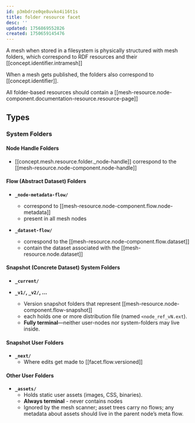 ```yaml
---
id: p3mbdrze0qe8uvko4i16t1s
title: folder resource facet
desc: ''
updated: 1756869552826
created: 1750659145476
---
```


A mesh when stored in a filesystem is physically structured with mesh folders, which correspond to RDF resources and their [[concept.identifier.intramesh]]
  
When a mesh gets published, the folders also correspond to [[concept.identifier]]. 

All folder-based resources should contain a [[mesh-resource.node-component.documentation-resource.resource-page]]


## Types

### System Folders

#### Node Handle Folders

- [[concept.mesh.resource.folder._node-handle]] correspond to the [[mesh-resource.node-component.node-handle]]

#### Flow (Abstract Dataset) Folders

- **`_node-metadata-flow/`**
  - correspond to [[mesh-resource.node-component.flow.node-metadata]]
  - present in all mesh nodes
  
- **`_dataset-flow/`**

  - correspond to the [[mesh-resource.node-component.flow.dataset]]
  - contain the dataset associated with the [[mesh-resource.node.dataset]]

#### Snapshot (Concrete Dataset) System Folders

- **`_current/`**

- **`_v1/`, `_v2/`, …**

  - Version snapshot folders that represent [[mesh-resource.node-component.flow-snapshot]]
  - each holds one or more distribution file (named `<node_ref_vN.ext`).
  - **Fully terminal**—neither user-nodes nor system-folders may live inside.

#### Snapshot User Folders

- **`_next/`**
  - Where edits get made to [[facet.flow.versioned]]


#### Other User Folders

- **`_assets/`**
  - Holds static user assets (images, CSS, binaries).
  - **Always terminal** - never contains nodes
  - Ignored by the mesh scanner; asset trees carry no flows; any metadata about assets should live in the parent node’s meta flow.
